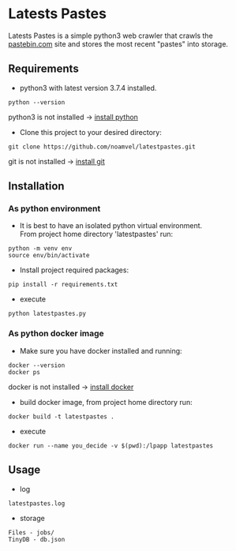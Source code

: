 # Latests Pastes
Latests Pastes is a simple python3 web crawler that crawls the [pastebin.com](https://pastebin.com/) site and stores the most recent "pastes" into storage. 

## Requirements 
* python3 with latest version 3.7.4 installed.
```
python --version
```
python3 is not installed -> [install python](https://www.python.org/downloads/)

* Clone this project to your desired directory:
```
git clone https://github.com/noamvel/latestpastes.git
```
git is not installed -> [install git](https://git-scm.com/download)

## Installation
### As python environment 
* It is best to have an isolated python virtual environment.   
From project home directory 'latestpastes' run:
```
python -m venv env
source env/bin/activate
```
* Install project required packages:
```
pip install -r requirements.txt
```
* execute
```
python latestpastes.py
```

### As python docker image
* Make sure you have docker installed and running:
```
docker --version
docker ps
```
docker is not installed  -> [install docker](https://docs.docker.com/install/)

* build docker image, from project home directory run:
```
docker build -t latestpastes .
```
* execute
```
docker run --name you_decide -v $(pwd):/lpapp latestpastes
```

## Usage

* log
```
latestpastes.log
```
* storage
```
Files - jobs/
TinyDB - db.json
```




